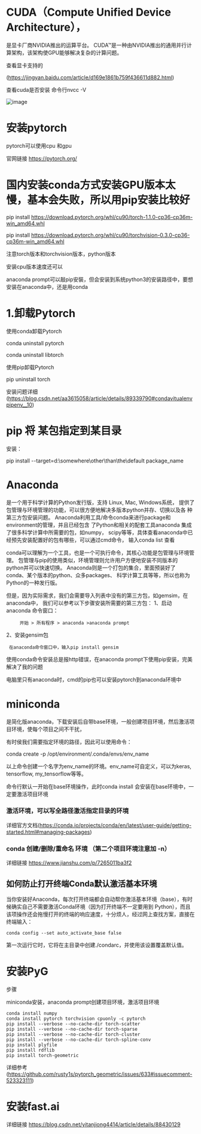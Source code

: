 # CUDA（Compute Unified Device Architecture），
是显卡厂商NVIDIA推出的运算平台。
CUDA™是一种由NVIDIA推出的通用并行计算架构，该架构使GPU能够解决复杂的计算问题。

查看显卡支持的

(https://jingyan.baidu.com/article/d169e1861b759f436611d882.html)

查看cuda是否安装
命令行nvcc -V

![image](https://github.com/jiaxingxx/SOM-pytorch/blob/master/1.jfif)

# 安装pytorch

pytorch可以使用cpu 和gpu

官网链接 https://pytorch.org/

# 国内安装conda方式安装GPU版本太慢，基本会失败，所以用pip安装比较好

pip install https://download.pytorch.org/whl/cu90/torch-1.1.0-cp36-cp36m-win_amd64.whl

pip install https://download.pytorch.org/whl/cu90/torchvision-0.3.0-cp36-cp36m-win_amd64.whl

注意torch版本和torchvision版本，python版本

安装cpu版本速度还可以

anaconda prompt可以敲pip安裝，但会安装到系统python3的安装路径中，要想安装在anaconda中，还是用conda

# 1.卸载Pytorch

使用conda卸载Pytorch

conda uninstall pytorch

conda uninstall libtorch

使用pip卸载Pytorch

pip uninstall torch

安装问题详细(https://blog.csdn.net/aa3615058/article/details/89339790#condavitualenvpipenv__10)


# pip 将 某包指定到某目录  

安装：

pip install --target=d:\somewhere\other\than\the\default package_name

# Anaconda

是一个用于科学计算的Python发行版，支持 Linux, Mac, Windows系统，
提供了包管理与环境管理的功能，可以很方便地解决多版本python并存、切换以及各
种第三方包安装问题。
Anaconda利用工具/命令conda来进行package和environment的管理，并且已经包含
了Python和相关的配套工具anaconda 集成了很多科学计算中所需要的包，如numpy，
scipy等等，具体查看anaconda中已经预先安装配置好的包有哪些，可以通过cmd命令，
输入conda list 查看

conda可以理解为一个工具，也是一个可执行命令，其核心功能是包管理与环境管理。
包管理与pip的使用类似，环境管理则允许用户方便地安装不同版本的python并可以快速切换。
Anaconda则是一个打包的集合，里面预装好了conda、某个版本的python、众多packages、
科学计算工具等等，所以也称为Python的一种发行版。

但是，因为实际需求，我们会需要导入列表中没有的第三方包，如gemsim，在anaconda中，
我们可以参考以下步骤安装所需要的第三方包：
1、启动anaconda 命令窗口：

         开始 > 所有程序 > anaconda >anaconda prompt
2、安装gensim包

     在anaconda命令窗口中，输入pip install gensim

使用conda命令安装总是报http错误，在anaconda prompt下使用pip安装，完美解决了我的问题

电脑里只有anaconda时，cmd的pip也可以安装pytorch到anaconda环境中

# miniconda

是简化版anaconda，下载安装后自带base环境，一般创建项目环境，然后激活项目环境，使每个项目之间不干扰，

有时侯我们需要指定环境的路径，因此可以使用命令：

conda create  -p /opt/environment/.conda/envs/env_name 

以上命令创建一个名字为env_name的环境。env_name可自定义，可以为keras, tensorflow, my_tensorflow等等。

命令行默认一开始在base环境操作，此时conda install 会安装在base环境中，一定要激活项目环境

### 激活环境，可以写全路径激活指定目录的环境

详细官方文档(https://conda.io/projects/conda/en/latest/user-guide/getting-started.html#managing-packages)

### conda 创建/删除/重命名 环境 （第二个项目环境注意加 -n）

详细链接 https://www.jianshu.com/p/7265011ba3f2

## 如何防止打开终端Conda默认激活基本环境

当你安装好Anaconda，每次打开终端都会自动帮你激活基本环境（base），有时候确实自己不需要激活Conda环境（因为打开终端不一定要用到 Python），而且该项操作还会拖慢打开的终端的响应速度，十分烦人，经过网上查找方案，直接在终端输入：

	conda config --set auto_activate_base false

第一次运行它时，它将在主目录中创建./condarc，并使用该设置覆盖默认值。


# 安装PyG

步骤

miniconda安装，anaconda prompt创建项目环境，激活项目环境

	conda install numpy
	conda install pytorch torchvision cpuonly -c pytorch
	pip install --verbose --no-cache-dir torch-scatter
	pip install --verbose --no-cache-dir torch-sparse
	pip install --verbose --no-cache-dir torch-cluster
	pip install --verbose --no-cache-dir torch-spline-conv
	pip install plyfile
	pip install rdflib
	pip install torch-geometric
详细参考 (https://github.com/rusty1s/pytorch_geometric/issues/633#issuecomment-523323111)

# 安装fast.ai

详细链接 https://blog.csdn.net/yitanjiong4414/article/details/88430129
